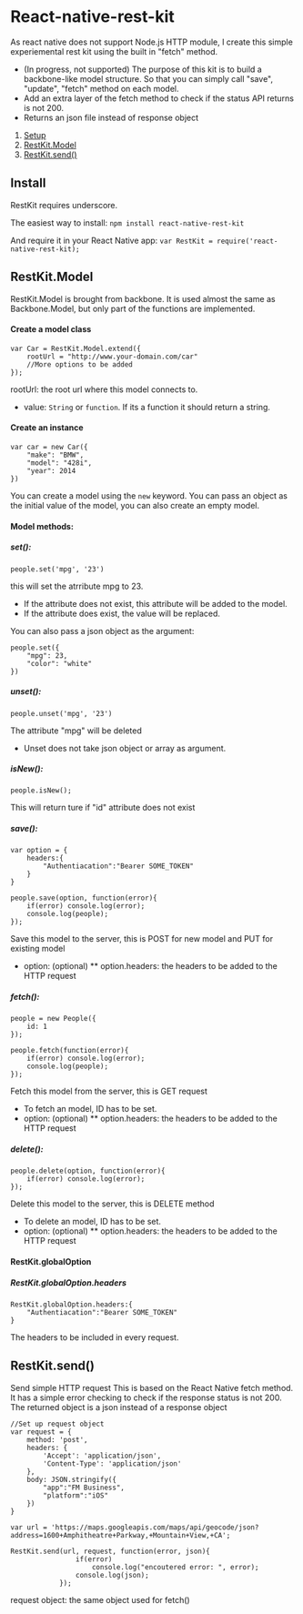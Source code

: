# React-native-rest-kit

As react native does not support Node.js HTTP module, I create this simple experiemental rest kit using the built in "fetch" method.
* (In progress, not supported) The purpose of this kit is to build a backbone-like model structure. So that you can simply call "save", "update", "fetch" method on each model.
* Add an extra layer of the fetch method to check if the status API returns is not 200.
* Returns an json file instead of response object

1. [Setup](https://github.com/peter4k/react-native-rest-kit#install)
2. [RestKit.Model](https://github.com/peter4k/react-native-rest-kit#restkitmodel)
3. [RestKit.send()](https://github.com/peter4k/react-native-rest-kit#restKitsend)

## Install
RestKit requires underscore.

The easiest way to install: `npm install react-native-rest-kit`

And require it in your React Native app: `var RestKit = require('react-native-rest-kit);`

## RestKit.Model
RestKit.Model is brought from backbone. It is used almost the same as Backbone.Model, but only part of the functions are implemented. 

#### Create a model class
```
var Car = RestKit.Model.extend({
	rootUrl = "http://www.your-domain.com/car"
	//More options to be added
});
```
rootUrl: the root url where this model connects to.
* value: `String` or `function`. If its a function it should return a string.

#### Create an instance
```
var car = new Car({
	"make": "BMW",
	"model": "428i",
	"year": 2014
})
```
You can create a model using the `new` keyword. You can pass an object as the initial value of the model, you can also create an empty model.

#### Model methods:
##### set():
```
people.set('mpg', '23')
```
this will set the atrribute mpg to 23.
* If the attribute does not exist, this attribute will be added to the model.
* If the attribute does exist, the value will be replaced.

You can also pass a json object as the argument:
```
people.set({
	"mpg": 23,
	"color": "white"
})
```

##### unset():
```
people.unset('mpg', '23')
```
The attribute "mpg" will be deleted
* Unset does not take json object or array as argument.

##### isNew():
```
people.isNew();
```
This will return ture if "id" attribute does not exist

##### save():
```
var option = {
	headers:{
		"Authentiacation":"Bearer SOME_TOKEN"
	}
}

people.save(option, function(error){
    if(error) console.log(error);
    console.log(people);
});
```
Save this model to the server, this is POST for new model and PUT for existing model
* option: (optional)
** option.headers: the headers to be added to the HTTP request

##### fetch():
```
people = new People({
	id: 1
});

people.fetch(function(error){
    if(error) console.log(error);
    console.log(people);
});
```
Fetch this model from the server, this is GET request
* To fetch an model, ID has to be set.
* option: (optional)
** option.headers: the headers to be added to the HTTP request

##### delete():
```
people.delete(option, function(error){
    if(error) console.log(error);
});
```
Delete this model to the server, this is DELETE method
* To delete an model, ID has to be set.
* option: (optional)
** option.headers: the headers to be added to the HTTP request

#### RestKit.globalOption
##### RestKit.globalOption.headers
```
RestKit.globalOption.headers:{
	"Authentiacation":"Bearer SOME_TOKEN"
}
```
The headers to be included in every request.

## RestKit.send()
Send simple HTTP request
This is based on the React Native fetch method. It has a simple error checking to check if the response status is not 200.
The returned object is a json instead of a response object

```
//Set up request object
var request = {
    method: 'post',
    headers: {
        'Accept': 'application/json',
        'Content-Type': 'application/json'
    },
    body: JSON.stringify({
        "app":"FM Business",
        "platform":"iOS"
    })
}

var url = 'https://maps.googleapis.com/maps/api/geocode/json?address=1600+Amphitheatre+Parkway,+Mountain+View,+CA';

RestKit.send(url, request, function(error, json){
                if(error)
                    console.log("encoutered error: ", error);
                console.log(json);
            });
```
request object: the same object used for fetch()

